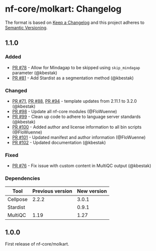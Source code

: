 # nf-core/molkart: Changelog

The format is based on [Keep a Changelog](https://keepachangelog.com/en/1.0.0/)
and this project adheres to [Semantic Versioning](https://semver.org/spec/v2.0.0.html).

## 1.1.0

### Added

- [PR #78](https://github.com/nf-core/molkart/pull/78) - Allow for Mindagap to be skipped using `skip_mindagap` parameter (@kbestak)
- [PR #81](https://github.com/nf-core/molkart/pull/81) - Add Stardist as a segmentation method (@kbestak)

### Changed

- [PR #71](https://github.com/nf-core/molkart/pull/71), [PR #88](https://github.com/nf-core/molkart/pull/88), [PR #94](https://github.com/nf-core/molkart/pull/94) - template updates from 2.11.1 to 3.2.0 (@kbestak)
- [PR #98](https://github.com/nf-core/molkart/pull/98) - Update all nf-core modules (@FloWuenne)
- [PR #99](https://github.com/nf-core/molkart/pull/99) - Clean up code to adhere to language server standards (@kbestak)
- [PR #100](https://github.com/nf-core/molkart/pull/100) - Added author and license information to all bin scripts (@FloWuenne)
- [PR #101](https://github.com/nf-core/molkart/pull/101) - Updated manifest and author information (@FloWuenne)
- [PR #102](https://github.com/nf-core/molkart/pull/102) - Updated documentation (@kbestak)

### Fixed

- [PR #76](https://github.com/nf-core/molkart/pull/76) - Fix issue with custom content in MultiQC output (@kbestak)

### Dependencies

| Tool     | Previous version | New version |
| -------- | ---------------- | ----------- |
| Cellpose | 2.2.2            | 3.0.1       |
| Stardist |                  | 0.9.1       |
| MultiQC  | 1.19             | 1.27        |

## 1.0.0

First release of nf-core/molkart.
